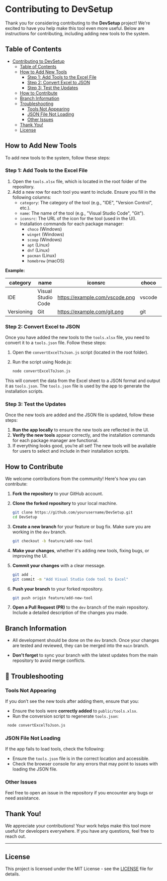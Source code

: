 
# Contributing to DevSetup

Thank you for considering contributing to the **DevSetup** project! We're excited to have you help make this tool even more useful. Below are instructions for contributing, including adding new tools to the system.

## Table of Contents

- [Contributing to DevSetup](#contributing-to-devsetup)
  - [Table of Contents](#table-of-contents)
  - [How to Add New Tools](#how-to-add-new-tools)
    - [Step 1: Add Tools to the Excel File](#step-1-add-tools-to-the-excel-file)
    - [Step 2: Convert Excel to JSON](#step-2-convert-excel-to-json)
    - [Step 3: Test the Updates](#step-3-test-the-updates)
  - [How to Contribute](#how-to-contribute)
  - [Branch Information](#branch-information)
  - [Troubleshooting](#troubleshooting)
    - [Tools Not Appearing](#tools-not-appearing)
    - [JSON File Not Loading](#json-file-not-loading)
    - [Other Issues](#other-issues)
  - [Thank You!](#thank-you)
  - [License](#license)

## How to Add New Tools

To add new tools to the system, follow these steps:

### Step 1: Add Tools to the Excel File

1. Open the `tools.xlsx` file, which is located in the root folder of the repository.
2. Add a new row for each tool you want to include. Ensure you fill in the following columns:
   - `category`: The category of the tool (e.g., "IDE", "Version Control", etc.).
   - `name`: The name of the tool (e.g., "Visual Studio Code", "Git").
   - `iconsrc`: The URL of the icon for the tool (used in the UI).
   - Installation commands for each package manager:
     - `choco` (Windows)
     - `winget` (Windows)
     - `scoop` (Windows)
     - `apt` (Linux)
     - `dnf` (Linux)
     - `pacman` (Linux)
     - `homebrew` (macOS)

**Example:**

| category   | name                 | iconsrc                      | choco                | winget             | scoop             | apt         | dnf          | pacman    | homebrew     |
|------------|----------------------|------------------------------|----------------------|--------------------|-------------------|-------------|--------------|-----------|--------------|
| IDE        | Visual Studio Code    | https://example.com/vscode.png| vscode               | vscode             | vscode            | code        |              |           |              |
| Versioning | Git                  | https://example.com/git.png   | git                  | git                | git               | git         | git          | git       |              |

### Step 2: Convert Excel to JSON

Once you have added the new tools to the `tools.xlsx` file, you need to convert it to a `tools.json` file. Follow these steps:

1. Open the `convertExcelToJson.js` script (located in the root folder).
2. Run the script using Node.js:

   ```bash
   node convertExcelToJson.js
   ```

This will convert the data from the Excel sheet to a JSON format and output it as `tools.json`. The `tools.json` file is used by the app to generate the installation scripts.
### Step 3: Test the Updates

Once the new tools are added and the JSON file is updated, follow these steps:

1. **Run the app locally** to ensure the new tools are reflected in the UI.
2. **Verify the new tools** appear correctly, and the installation commands for each package manager are functional.
3. If everything looks good, you’re all set! The new tools will be available for users to select and include in their installation scripts.

## How to Contribute

We welcome contributions from the community! Here's how you can contribute:

1. **Fork the repository** to your GitHub account.

2. **Clone the forked repository** to your local machine.

   ```bash
   git clone https://github.com/yourusername/DevSetup.git
   cd DevSetup
   ```

3. **Create a new branch** for your feature or bug fix. Make sure you are working in the `dev` branch.

   ```bash
   git checkout -b feature/add-new-tool
   ```

4. **Make your changes**, whether it's adding new tools, fixing bugs, or improving the UI.

5. **Commit your changes** with a clear message.

   ```bash
   git add .
   git commit -m "Add Visual Studio Code tool to Excel"
   ```

6. **Push your branch** to your forked repository.

   ```bash
   git push origin feature/add-new-tool
   ```

7. **Open a Pull Request (PR)** to the `dev` branch of the main repository. Include a detailed description of the changes you made.

## Branch Information

* All development should be done on the `dev` branch. Once your changes are tested and reviewed, they can be merged into the `main` branch.

* **Don't forget** to sync your branch with the latest updates from the main repository to avoid merge conflicts.

## 🔧 Troubleshooting


### Tools Not Appearing
If you don’t see the new tools after adding them, ensure that you:

* Ensure the tools were **correctly added** to `public/tools.xlsx`.
* Run the conversion script to regenerate `tools.json`:
```bash
 node convertExcelToJson.js
```
### JSON File Not Loading
If the app fails to load tools, check the following:

* Ensure the `tools.json` file is in the correct location and accessible.
* Check the browser console for any errors that may point to issues with loading the JSON file.


### Other Issues

Feel free to open an issue in the repository if you encounter any bugs or need assistance.

## Thank You!

We appreciate your contributions! Your work helps make this tool more useful for developers everywhere. If you have any questions, feel free to reach out.

---

## License

This project is licensed under the MIT License - see the [LICENSE](LICENSE) file for details.

